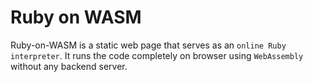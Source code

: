 # Ruby on WASM

Ruby-on-WASM is a static web page that serves as an `online Ruby interpreter`. It runs the code completely on
browser using `WebAssembly` without any backend server.